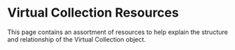 # Virtual Collection Resources 
This page contains an assortment of resources to help explain the structure and relationship of the Virtual Collection object.
